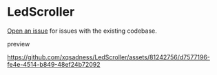# LedScroller

[Open an issue](https://github.com/xqsadness/LedScroller/issues) for issues with the existing codebase.

preview

https://github.com/xqsadness/LedScroller/assets/81242756/d7577196-fe4e-4514-b849-48ef24b72092


